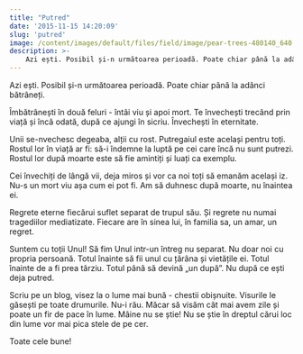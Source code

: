 ```yaml
---
title: "Putred"
date: '2015-11-15 14:20:09'
slug: 'putred'
image: /content/images/default/files/field/image/pear-trees-480140_640.jpg
description: >-
    Azi ești. Posibil și-n următoarea perioadă. Poate chiar până la adânci bătrâneți.Îmbătrânești în două feluri - întâi  viu și apoi mort. Te învechești trecând prin viață și încă odată, după ce ajungi 
---
```

<div class="kg-card-markdown"><p>Azi ești. Posibil și-n următoarea perioadă. Poate chiar până la adânci bătrâneți.</p>
<p>Îmbătrânești în două feluri - întâi  viu și apoi mort. Te învechești trecând prin viață și încă odată, după ce ajungi în sicriu. Învechești în eternitate.</p>
<p>Unii se-nvechesc degeaba, alții cu rost. Putregaiul este același pentru toți. Rostul lor în viață ar fi: să-i îndemne la luptă pe cei care încă nu sunt putrezi. Rostul lor după moarte este să fie amintiți și luați ca exemplu.  </p>
<p>Cei învechiți de lângă vii, deja miros și vor ca noi toți să emanăm același iz. Nu-s un mort viu așa cum ei pot fi. Am să duhnesc după moarte, nu înaintea ei.</p>
<p>Regrete eterne fiecărui suflet separat de trupul său. Și regrete nu numai tragediilor mediatizate. Fiecare are în sinea lui, în familia sa, un amar, un regret.</p>
<p>Suntem cu toții Unul! Să fim Unul intr-un întreg nu separat. Nu doar noi cu propria persoană. Totul înainte să fii unul cu țărâna și vietățile ei. Totul înainte de a fi prea târziu. Totul până să devină „un după”. Nu după ce ești deja putred.</p>
<p>Scriu pe un blog, visez la o lume mai bună - chestii obișnuite. Visurile le găsești pe toate drumurile. Nu-i rău. Măcar să visăm cât mai avem zile și poate un fir de pace în lume. Mâine nu se știe! Nu se știe în dreptul cărui loc din lume vor mai pica stele de pe cer. </p>
<p>Toate cele bune!</p>
</div>
    